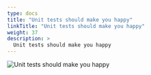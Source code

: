 ```yaml
---
type: docs
title: "Unit tests should make you happy"
linkTitle: "Unit tests should make you happy"
weight: 37
description: >
  Unit tests should make you happy
---
```


![Unit tests should make you happy](/images/bootcamp-slides/microservices-bootcamp/Slide37.PNG)
